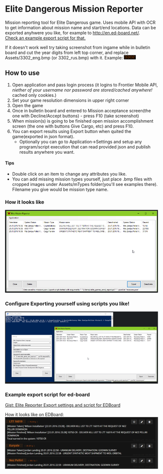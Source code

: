 # Elite Dangerous Mission Reporter

Mission reporting tool for Elite Dangerous game.
Uses mobile API with OCR to get information about mission name and start/end locations.
Data can be exported anyhwere you like, for example to http://en.ed-board.net/.  
[Check an example export script for that.](https://gist.github.com/jarig/376368fc5093f841a612)


If it doesn't work well try taking screenshot from ingame while in bulletin board and cut the year digits from left top corner, 
and replace Assets/3302_eng.bmp (or 3302_rus.bmp) with it.
Example: ![Alt text](/EliteReporter/Assets/3302_eng.bmp "3302")

## How to use

1. Open application and pass login process (it logins to Frontier Mobile API, *niether of your username nor password are stored/cached anywhere!* cached only cookies.)
2. Set your game resolution dimensions in upper right corner
3. Open the game
4. Once in bulletin board and entered to Mission acceptance screen(the one with Decline/Accept buttons) - press F10 (take screenshot)
5. When mission(s) is going to be finished open mission accomplishment screen (the one with buttons Give Cargo, etc) and press F10.
6. You can export results using Export button when quited the game(exported in json format).
   * Optionally you can go to Application->Settings and setup any program/script execution that can read provided json and publish results anywhere you want.

#### Tips
* Double click on an item to change any attributes you like.
* You can add missing mission types yourself, just place .bmp files with cropped images under Assets/mTypes folder(you'll see examples there). Filename you give would be mission type name.


### How it looks like

![Alt text](/EliteReporter/Resources/AppPreview.png "Elite Reporter")


### Configure Exporting yourself using scripts you like!

![Alt text](/EliteReporter/Resources/ExportPreview.png "Export")


### <a name="edBoardExportExample"></a>Example export script for ed-board

[Gist: Elite Reporter Export settings and script for EDBoard](https://gist.github.com/jarig/376368fc5093f841a612)

How it looks like on EDBoard:
![Alt text](/EliteReporter/Resources/EdboardExample.png "EDBoard Log")
